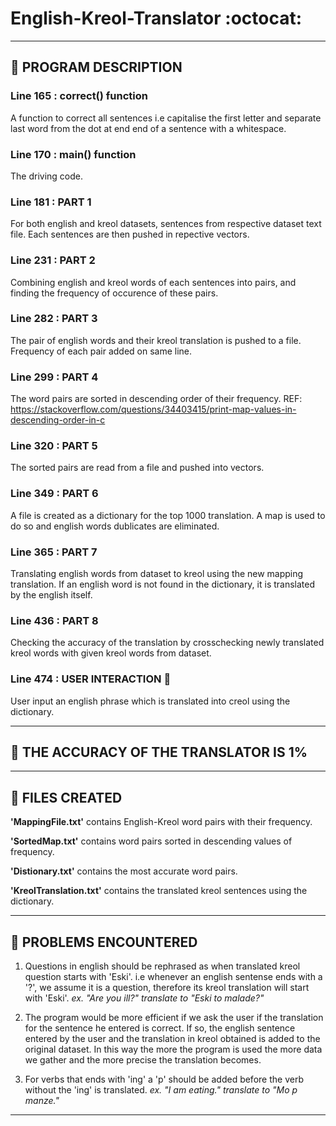 # **English-Kreol-Translator** :octocat:

---

## :scroll: PROGRAM DESCRIPTION

### Line 165 : correct() function

A function to correct all sentences i.e capitalise the first letter and separate last word
from the dot at end end of a sentence with a whitespace.

### Line 170 : main() function

The driving code.

### Line 181 : PART 1

For both english and kreol datasets, sentences from respective dataset text file.
Each sentences are then pushed in repective vectors.

### Line 231 : PART 2

Combining english and kreol words of each sentences into pairs,
and finding the frequency of occurence of these pairs.

### Line 282 : PART 3

The pair of english words and their kreol translation is pushed to a file.
Frequency of each pair added on same line.

### Line 299 : PART 4

The word pairs are sorted in descending order of their frequency.
REF: https://stackoverflow.com/questions/34403415/print-map-values-in-descending-order-in-c

### Line 320 : PART 5

The sorted pairs are read from a file and pushed into vectors.

### Line 349 : PART 6

A file is created as a dictionary for the top 1000 translation. A map is used to do so and english words dublicates are eliminated.

### Line 365 : PART 7

Translating english words from dataset to kreol using the new mapping translation. If an english word is not found in the dictionary, it is translated by the english itself.

### Line 436 : PART 8

Checking the accuracy of the translation by crosschecking newly translated kreol words with given kreol words from dataset.

### Line 474 : USER INTERACTION :space_invader:

User input an english phrase which is translated into creol using the dictionary.

---

## :dart: THE ACCURACY OF THE TRANSLATOR IS 1%

---

## :open_file_folder: FILES CREATED

**'MappingFile.txt'** contains English-Kreol word pairs with their frequency.

**'SortedMap.txt'** contains word pairs sorted in descending values of frequency.

**'Distionary.txt'** contains the most accurate word pairs.

**'KreolTranslation.txt'** contains the translated kreol sentences using the dictionary.

---

## :name_badge: PROBLEMS ENCOUNTERED

1.  Questions in english should be rephrased as when translated kreol question starts with 'Eski'.
    i.e whenever an english sentense ends with a '?', we assume it is a question,
    therefore its kreol translation will start with 'Eski'.
    _ex. "Are you ill?" translate to "Eski to malade?"_

2.  The program would be more efficient if we ask the user if the translation for the sentence he entered is correct.
    If so, the english sentence entered by the user and the translation in kreol obtained is added to the original dataset.
    In this way the more the program is used the more data we gather and the more precise the translation becomes.

3.  For verbs that ends with 'ing' a 'p' should be added before the verb without the 'ing' is translated.
    _ex. "I am eating." translate to "Mo p manze."_

---
